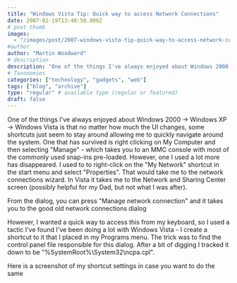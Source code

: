 ```yaml
---
title: "Windows Vista Tip: Quick way to access Network Connections"
date: 2007-02-19T13:48:50.000Z
# post thumb
images:
  - "/images/post/2007-windows-vista-tip-quick-way-to-access-network-connections.jpg"
#author
author: "Martin Woodward"
# description
description: "One of the things I've always enjoyed about Windows 2000 -> Windows XP -> Windows Vista is that no matter how much the UI changes, some."
# Taxonomies
categories: ["technology", "gadgets", "web"]
tags: ["blog", "archive"]
type: "regular" # available type (regular or featured)
draft: false
---
```


One of the things I've always enjoyed about Windows 2000 -> Windows XP -> Windows Vista is that no matter how much the UI changes, some shortcuts just seem to stay around allowing me to quickly navigate around the system. One that has survived is right clicking on My Computer and then selecting "Manage" - which takes you to an MMC console with most of the commonly used snap-ins pre-loaded. However, one I used a lot more has disappeared. I used to to right-click on the "My Network" shortcut in the start menu and select "Properties". That would take me to the network connections wizard. In Vista it takes me to the Network and Sharing Center screen (possibly helpful for my Dad, but not what I was after).

From the dialog, you can press "Manage network connection" and it takes you to the good old network connections dialog[](http://www.woodwardweb.com/WindowsLiveWriter/WindowsVistaTipQuickestwaytoaccessNetwor_C224/Network%20Connections%5B4%5D.png)

However, I wanted a quick way to access this from my keyboard, so I used a tactic I've found I've been doing a lot with Windows Vista - I create a shortcut to it that I placed in my Programs menu. The trick was to find the control panel file responsible for this dialog. After a bit of digging I tracked it down to be "%SystemRoot%\System32\ncpa.cpl".

Here is a screenshot of my shortcut settings in case you want to do the same
